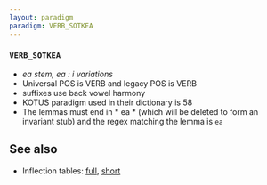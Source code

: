 ```yaml
---
layout: paradigm
paradigm: VERB_SOTKEA
---
```

### ` VERB_SOTKEA `

* _ea stem, ea : i variations_
* Universal POS is VERB and legacy POS is VERB
* suffixes use back vowel harmony
* KOTUS paradigm used in their dictionary is 58
* The lemmas must end in * ea * (which will be deleted to form an invariant stub) and the regex matching the lemma is ` ea `

## See also

* Inflection tables: [full](gen/S/sotkea.html), [short](gen/S/sotkea_wikt.html)

